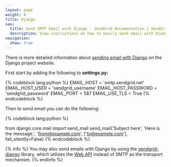 ```yaml
---
layout: page
weight: 0
title: Django
seo:
  title: Send SMTP Email with Django - SendGrid Documentation | SendGrid
  description: View instructions on how to easily send email with Django using SendGrid, by setting up setting up Django's built in mail library.
navigation:
  show: true
---
```


There is more detailed information about [sending email with Django](https://docs.djangoproject.com/en/dev/topics/email/) on the Django project website.

First start by adding the following to **settings.py:** 

{% codeblock lang:python %}
EMAIL_HOST = 'smtp.sendgrid.net'
EMAIL_HOST_USER = 'sendgrid_username'
EMAIL_HOST_PASSWORD = 'sendgrid_password'
EMAIL_PORT = 587
EMAIL_USE_TLS = True
{% endcodeblock %}

 Then to send email you can do the following: 

{% codeblock lang:python %}

from django.core.mail import send_mail
send_mail('Subject here', 'Here is the message.', 'from@example.com', ['to@example.com'], fail_silently=False)
{% endcodeblock %}

 
{% info %}
You may also send emails with Django by using the [sendgrid-django](https://github.com/elbuo8/sendgrid-django) library, which utilizes the [Web API]({{%20root_url%20}}/API_Reference/Web_API/index.html) instead of SMTP as the transport mechanism. 
{% endinfo %}
